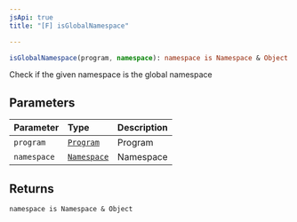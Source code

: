 ```yaml
---
jsApi: true
title: "[F] isGlobalNamespace"

---
```

```ts
isGlobalNamespace(program, namespace): namespace is Namespace & Object
```

Check if the given namespace is the global namespace

## Parameters

| Parameter | Type | Description |
| :------ | :------ | :------ |
| `program` | [`Program`](Interface.Program.md) | Program |
| `namespace` | [`Namespace`](Interface.Namespace.md) | Namespace |

## Returns

`namespace is Namespace & Object`
